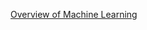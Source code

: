 <a target="_blank" href="https://medium.com/@shubhingale/overview-of-machine-learning-4ead9cfbf4b6">Overview of Machine Learning


